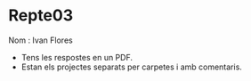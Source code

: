 # Repte03
<p>Nom : Ivan Flores </p>
<ul>
  <li>Tens les respostes en un PDF.</li>
  <li>Estan els projectes separats per carpetes i amb comentaris.</li>
</ul>
